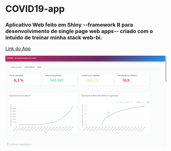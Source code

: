 # COVID19-app

### Aplicativo Web feito em Shiny --framework R para desenvolvimento de single page web apps-- criado com o intuido de treinar minha stack web-bi.

[Link do App](https://jailsonrs.shinyapps.io/C19Viewer/)

![alt text](screen.png)
